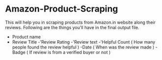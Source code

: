 # Amazon-Product-Scraping
This will help you in scraping products from Amazon.in website along their reviews.
Following are the things you'll have in the final output file.
- Product name
- Review Title 
-'Review Rating 
-'Review text
-'Helpful Count ( How many people found the review helpful )
-Date ( When was the review made )
-Badge ( If review is from a verified buyer or not )
